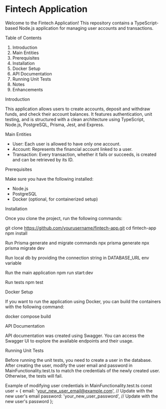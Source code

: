 # Fintech Application

Welcome to the Fintech Application!
This repository contains a TypeScript-based Node.js application for managing user accounts and transactions.

Table of Contents

1. Introduction
2. Main Entities
3. Prerequisites
4. Installation
5. Docker Setup
6. API Documentation
7. Running Unit Tests
8. Notes
9. Enhancements

Introduction

This application allows users to create accounts, deposit and withdraw funds, and check their account balances. It features authentication, unit testing, and is structured with a clean architecture using TypeScript, Node.js, PostgreSQL, Prisma, Jest, and Express.

Main Entities

- User: Each user is allowed to have only one account.
- Account: Represents the financial account linked to a user.
- Transaction: Every transaction, whether it fails or succeeds, is created and can be retrieved by its ID.

Prerequisites

Make sure you have the following installed:

- Node.js
- PostgreSQL
- Docker (optional, for containerized setup)

Installation

Once you clone the project, run the following commands:

git clone https://github.com/yourusername/fintech-app.git
cd fintech-app
npm install

Run Prisma generate and migrate commands
npx prisma generate
npx prisma migrate dev

Run local db by providing the connection string in DATABASE_URL env variable

Run the main application
npm run start:dev

Run tests
npm test

Docker Setup

If you want to run the application using Docker, you can build the containers with the following command:

docker compose build

API Documentation

API documentation was created using Swagger. You can access the Swagger UI to explore the available endpoints and their usage.

Running Unit Tests

Before running the unit tests, you need to create a user in the database. After creating the user, modify the user email and password in MainFunctionality.test.ts to match the credentials of the newly created user. Otherwise, the tests will fail.

Example of modifying user credentials in MainFunctionality.test.ts
const user = {
    email: 'your_new_user_email@example.com', // Update with the new user's email
    password: 'your_new_user_password',         // Update with the new user's password
};